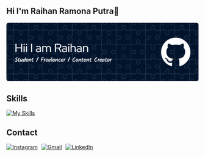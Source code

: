 ## Hi I'm Raihan Ramona Putra👋

![raihan](img/baru.png)

<!--
**raihanramonaputra/raihanramonaputra** is a ✨ _special_ ✨ repository because its `README.md` (this file) appears on your GitHub profile.

Here are some ideas to get you started:

- 🔭 I’m currently working on ...
- 🌱 I’m currently learning ...
- 👯 I’m looking to collaborate on ...
- 🤔 I’m looking for help with ...
- 💬 Ask me about ...
- 📫 How to reach me: ...
- 😄 Pronouns: ...
- ⚡ Fun fact: ...
-->

## Skills

[![My Skills](https://skillicons.dev/icons?i=js,html,css,react,php,mysql)](https://skillicons.dev)

<!-- ## Contact
[![My Skills](https://skillicons.dev/icons?i=instagram,gmail,linkedin)](https://skillicons.dev)
## Suka suka -->

## Contact

<div style="display: flex; gap: 10px; align-items: center;">

  <a href="https://instagram.com/raihnn" target="_blank">
    <img src="https://skillicons.dev/icons?i=instagram" alt="Instagram" />
  </a>

  <a href="raihanramona.com" target="_blank">
    <img src="https://skillicons.dev/icons?i=gmail" alt="Gmail" />
  </a>

  <a href="/" target="_blank">
    <img src="https://skillicons.dev/icons?i=linkedin" alt="LinkedIn" />
  </a>

</div>
